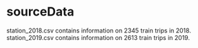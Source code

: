 # sourceData
station_2018.csv contains information on 2345 train trips in 2018.
station_2019.csv contains information on 2613 train trips in 2019.


